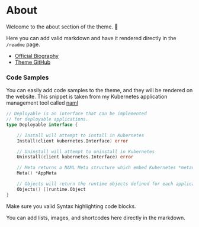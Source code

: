 # About

Welcome to the about section of the theme. 🎉

Here you can add valid markdown and have it rendered directly in the `/readme` page.

 - [Official Biography](https://nivenly.com/bio)
 - [Theme GitHub](https://github.com/kris-nova/prine)

### Code Samples

You can easily add code samples to the theme, and they will be rendered on the website.
This snippet is taken from my Kubernetes application management tool called [naml](https://github.com/kris-nova/naml)

```go
// Deployable is an interface that can be implemented
// for deployable applications.
type Deployable interface {

    // Install will attempt to install in Kubernetes
    Install(client kubernetes.Interface) error

    // Uninstall will attempt to uninstall in Kubernetes
    Uninstall(client kubernetes.Interface) error

    // Meta returns a NAML Meta structure which embed Kubernetes *metav1.ObjectMeta
    Meta() *AppMeta

    // Objects will return the runtime objects defined for each application
    Objects() []runtime.Object
}
```

Make sure you valid Syntax highlighting code blocks.

You can add lists, images, and shortcodes here directly in the markdown.
